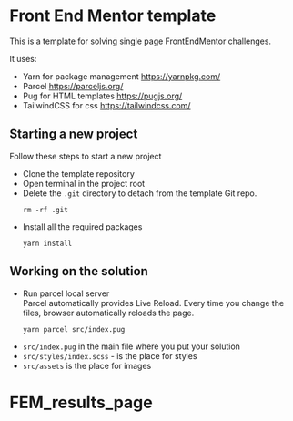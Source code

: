 # Front End Mentor template

This is a template for solving single page FrontEndMentor challenges.  

It uses:
- Yarn for package management https://yarnpkg.com/
- Parcel https://parceljs.org/
- Pug for HTML templates https://pugjs.org/
- TailwindCSS  for css https://tailwindcss.com/


## Starting a new project
Follow these steps to start a new project

- Clone the template repository
- Open terminal in the project root
- Delete the `.git` directory to detach from the template Git repo.
   ```shell
  rm -rf .git
  ```
- Install all the required packages
   ```shell
  yarn install
  ```


## Working on the solution

- Run parcel local server  
  Parcel automatically provides Live Reload. Every time you change the files,
  browser automatically reloads the page.
   ```shell
  yarn parcel src/index.pug
  ```
- `src/index.pug` in the main file where you put your solution
- `src/styles/index.scss` - is the place for styles
- `src/assets` is the place for images
# FEM_results_page

